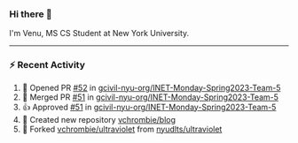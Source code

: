 ### Hi there 👋

I'm Venu, MS CS Student at New York University.

---

### :zap: Recent Activity

<!--RECENT_ACTIVITY:start-->
1. 💪 Opened PR [#52](https://github.com/gcivil-nyu-org/INET-Monday-Spring2023-Team-5/pull/52) in [gcivil-nyu-org/INET-Monday-Spring2023-Team-5](https://github.com/gcivil-nyu-org/INET-Monday-Spring2023-Team-5)
2. 🎉 Merged PR [#51](https://github.com/gcivil-nyu-org/INET-Monday-Spring2023-Team-5/pull/51) in [gcivil-nyu-org/INET-Monday-Spring2023-Team-5](https://github.com/gcivil-nyu-org/INET-Monday-Spring2023-Team-5)
3. 👍 Approved [#51](https://github.com/gcivil-nyu-org/INET-Monday-Spring2023-Team-5/pull/51#pullrequestreview-1322729703) in [gcivil-nyu-org/INET-Monday-Spring2023-Team-5](https://github.com/gcivil-nyu-org/INET-Monday-Spring2023-Team-5)
4. 📔 Created new repository [vchrombie/blog](https://github.com/vchrombie/blog)
5. 🔱 Forked [vchrombie/ultraviolet](https://github.com/vchrombie/ultraviolet) from [nyudlts/ultraviolet](https://github.com/nyudlts/ultraviolet)
<!--RECENT_ACTIVITY:end-->

<!--
**vchrombie/vchrombie** is a ✨ _special_ ✨ repository because its `README.md` (this file) appears on your GitHub profile.

Here are some ideas to get you started:

- 🔭 I’m currently working on ...
- 🌱 I’m currently learning ...
- 👯 I’m looking to collaborate on ...
- 🤔 I’m looking for help with ...
- 💬 Ask me about ...
- 📫 How to reach me: ...
- 😄 Pronouns: ...
- ⚡ Fun fact: ...
-->
